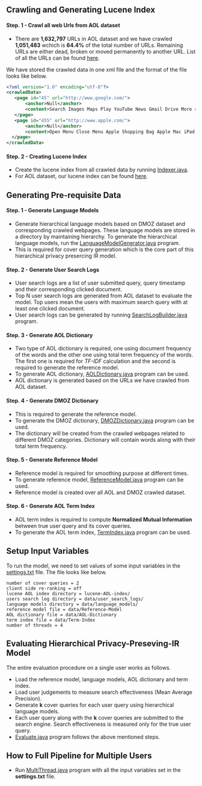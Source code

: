 ## Crawling and Generating Lucene Index

#### Step. 1 - Crawl all web Urls from AOL dataset
  * There are **1,632,797** URLs in AOL dataset and we have crawled **1,051,483** wchich is **64.4%** of the total number of URLs. Remaining URLs are either dead, broken or moved permanently to another URL. List of all the URLs can be found [here](https://drive.google.com/a/virginia.edu/file/d/0B8ZGlkqDw7hFNkc0c0p1OVF2YTA/view).

  We have stored the crawled data in one xml file and the format of the file looks like below.

  ```xml
  <?xml version="1.0" encoding="utf-8"?>
  <crawledData>
     <page id="45" url="http://www.google.com/">
  		 <anchor>Null</anchor>
  		 <content>Search Images Maps Play YouTube News Gmail Drive More »Web History | Settings | Sign in × Try a fast, secure browser with updates built in. Yes, get Chrome now  Advanced searchLanguage toolsAdvertising ProgramsBusiness Solutions+GoogleAbout Google© 2016 - Privacy - Terms</content>
     </page>
     <page id="455" url="http://www.apple.com/">
  		 <anchor>Null</anchor>
  		 <content>Open Menu Close Menu Apple Shopping Bag Apple Mac iPad iPhone Watch TV Music Support Search apple.com Shopping Bag iPad Pro Super. Computer. NowÂ inÂ twoÂ sizes. Learn more Watch the film Watch the keynote iPhone SE A big step for small. Learn more Watch the keynote Apple Watch You. At a glance. Learn more Watch the keynote March Event 2016 Watch the keynote Apple and Education. Create more a-ha moments. iPhone 6s. 3D Touch. 12MP photos. 4K video. One powerful phone. Apple tv. The future of television is here. Macbook. Light. Years ahead. Better together. Shop our collection of curated accessories. AC Wall Plug Adapter Recall Program Apple Footer Shop and Learn Open Menu Close Menu MaciPadiPhoneWatchTVMusiciTunesiPodAccessoriesGift Cards Apple Store Open Menu Close Menu Find a StoreGenius BarWorkshops and LearningYouth ProgramsApple Store AppRefurbishedFinancingReuse and RecyclingOrder StatusShopping Help For Education Open Menu Close Menu Apple and EducationShop for College For Business Open Menu Close Menu iPhone in BusinessiPad in BusinessMac in BusinessShop for Your Business Account Open Menu Close Menu Manage Your Apple IDApple Store AccountiCloud.com Apple Values Open Menu Close Menu EnvironmentSupplier ResponsibilityAccessibilityPrivacyInclusion and DiversityEducation About Apple Open Menu Close Menu Apple InfoJob OpportunitiesPress InfoInvestorsEventsHot NewsContact Apple More ways to shop: Visit an Apple Store, call 1-800-MY-APPLE, or find a reseller. United States Copyright Â© 2016 Apple Inc. All rights reserved. Privacy Policy Terms of Use Sales and Refunds Legal Site Map</content>
  	</page>
  </crawledData>
  ```

#### Step. 2 - Creating Lucene Index
  * Create the lucene index from all crawled data by running [Indexer.java](https://github.com/wasiuva/Privacy-Preserving-IR/blob/master/src/edu/virginia/cs/index/Indexer.java).
  * For AOL dataset, our lucene index can be found [here](https://drive.google.com/a/virginia.edu/file/d/0B8ZGlkqDw7hFMGZkVF9FSUtqMW8/view?usp=sharing).

## Generating Pre-requisite Data

#### Step. 1 - Generate Language Models

 * Generate hierarchical language models based on DMOZ dataset and corresponding crawled webpages. These language models are stored in a directory by maintaining hierarchy. To generate the hierarchical language models, run the [LanguageModelGenerator.java](https://github.com/wasiahmad/Hierarchical-Privacy-Preserving-IR/blob/master/src/edu/virginia/cs/model/LanguageModelGenerator.java) program.
 * This is required for cover query generation which is the core part of this hierarchical privacy presercing IR model.

#### Step. 2 - Generate User Search Logs

 * User search logs are a list of user submitted query, query timestamp and their corresponding clicked document.
 * Top N user search logs are generated from AOL dataset to evaluate the model. Top users mean the users with maximum search query with at least one clicked document.
 * User search logs can be generated by running [SearchLogBuilder.java](https://github.com/wasiahmad/Hierarchical-Privacy-Preserving-IR/blob/master/src/edu/virginia/cs/searchlog/SearchLogBuilder.java) program.

#### Step. 3 - Generate AOL Dictionary

 * Two type of AOL dictionary is required, one using document frequency of the words and the other one using total term frequency of the words. The first one is required for *TF-IDF* calculation and the second is required to generate the reference model.
 * To generate AOL dictionary, [AOLDictionary.java](https://github.com/wasiahmad/Hierarchical-Privacy-Preserving-IR/blob/master/src/edu/virginia/cs/preprocessing/AOLDictionary.java) program can be used.
 * AOL dictionary is generated based on the URLs we have crawled from AOL dataset.

#### Step. 4 - Generate DMOZ Dictionary

 * This is required to generate the reference model. 
 * To generate the DMOZ dictionary, [DMOZDictionary.java](https://github.com/wasiahmad/Hierarchical-Privacy-Preserving-IR/blob/master/src/edu/virginia/cs/preprocessing/DMOZDictionary.java) program can be used.
 * The dictionary will be created from the crawled webpages related to different DMOZ categories. Dictionary will contain words along with their total term frequency.

#### Step. 5 - Generate Reference Model

 * Reference model is required for smoothing purpose at different times.
 * To generate reference model, [ReferenceModel.java](https://github.com/wasiahmad/Hierarchical-Privacy-Preserving-IR/blob/master/src/edu/virginia/cs/user/ReferenceModel.java) program can be used.
 * Reference model is created over all AOL and DMOZ crawled dataset.

#### Step. 6 - Generate AOL Term Index

 * AOL term index is required to compute **Normalized Mutual Information** between true user query and its cover queries.
 * To generate the AOL term index, [TermIndex.java](https://github.com/wasiahmad/Hierarchical-Privacy-Preserving-IR/blob/master/src/edu/virginia/cs/preprocessing/TermIndex.java) program can be used.

## Setup Input Variables

To run the model, we need to set values of some input variables in the [settings.txt](https://github.com/wasiahmad/Hierarchical-Privacy-Preserving-IR/blob/master/settings.txt) file. The file looks like below.

```
number of cover queries = 2
client side re-ranking = off
lucene AOL index directory = lucene-AOL-index/
users search log directory = data/user_search_logs/
language models directory = data/language_models/
reference model file = data/Reference-Model
AOL dictionary file = data/AOL-Dictionary
term index file = data/Term-Index
number of threads = 4
```

## Evaluating Hierarchical Privacy-Preseving-IR Model

The entire evaluation procedure on a single user works as follows.
 * Load the reference model, language models, AOL dictionary and term index.
 * Load user judgements to measure search effectiveness (Mean Average Precision).
 * Generate **k** cover queries for each user query using hierarchical language models.
 * Each user query along with the **k** cover queries are submitted to the search engine. Search effectiveness is measured only for the true user query.
 * [Evaluate.java](https://github.com/wasiuva/Privacy-Preserving-IR/blob/master/src/edu/virginia/cs/eval/Evaluate.java) program follows the above mentioned steps.

## How to Full Pipeline for Multiple Users
 
 * Run [MultiThread.java](https://github.com/wasiahmad/Hierarchical-Privacy-Preserving-IR/blob/master/src/edu/virginia/cs/eval/MultiThread.java) program with all the input variables set in the **settings.txt** file.
 
